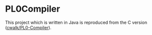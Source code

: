 # PL0Compiler
This project which is written in Java is reproduced from the C version ([cwalk/PL0-Compiler](https://github.com/cwalk/PL0-Compiler)). 
